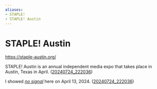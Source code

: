 ```yaml
---
aliases:
- STAPLE!
- STAPLE! Austin
---
```


# STAPLE! Austin

https://staple-austin.org/

STAPLE! Austin is an annual independent media expo that takes place in Austin, Texas in April. ([20240724_222036](../entries/20240724_222036.md))

I showed _[no signal](no-signal.md)_ here on April 13, 2024. ([20240724_222036](../entries/20240724_222036.md))
